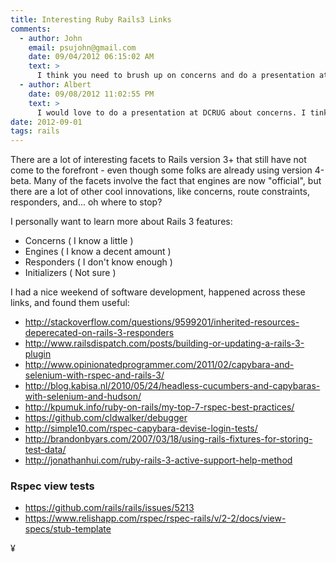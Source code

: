 ```yaml
---
title: Interesting Ruby Rails3 Links
comments:
  - author: John
    email: psujohn@gmail.com
    date: 09/04/2012 06:15:02 AM
    text: >
      I think you need to brush up on concerns and do a presentation at DCRUG. (Yeah this is basically me asking you to do the research for me)
  - author: Albert
    date: 09/08/2012 11:02:55 PM
    text: >
      I would love to do a presentation at DCRUG about concerns. I tinkered with ActiveSupport::Concern a bunch today and have only come to appreciate it more. Here's a quick example of a module I wrote that uses it. Its just a quick way to add some customizable functionality to ActiveRecord models (though of course ActiveSupport::Concern can be used for various other purposes).
date: 2012-09-01
tags: rails
---
```

There are a lot of interesting facets to Rails version 3+ that still have not come to the forefront - even though some folks are already using version 4-beta. Many of the facets involve the fact that engines are now "official", but there are a lot of other cool innovations, like concerns, route constraints, responders, and... oh where to stop?

I personally want to learn more about Rails 3 features:

* Concerns ( I know a little )
* Engines ( I know a decent amount )
* Responders ( I don't know enough )
* Initializers ( Not sure )

I had a nice weekend of software development, happened across these links, and found them useful:

* <http://stackoverflow.com/questions/9599201/inherited-resources-deperecated-on-rails-3-responders>
* <http://www.railsdispatch.com/posts/building-or-updating-a-rails-3-plugin>
* <http://www.opinionatedprogrammer.com/2011/02/capybara-and-selenium-with-rspec-and-rails-3/>
* <http://blog.kabisa.nl/2010/05/24/headless-cucumbers-and-capybaras-with-selenium-and-hudson/>
* <http://kpumuk.info/ruby-on-rails/my-top-7-rspec-best-practices/>
* <https://github.com/cldwalker/debugger>
* <http://simple10.com/rspec-capybara-devise-login-tests/>
* <http://brandonbyars.com/2007/03/18/using-rails-fixtures-for-storing-test-data/>
* <http://jonathanhui.com/ruby-rails-3-active-support-help-method>

### Rspec view tests

* <https://github.com/rails/rails/issues/5213>
* <https://www.relishapp.com/rspec/rspec-rails/v/2-2/docs/view-specs/stub-template>

¥


